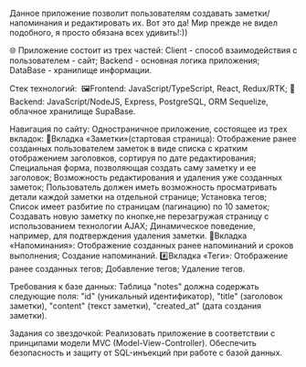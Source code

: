 Данное приложение позволит пользователям создавать заметки/напоминания и редактировать их. Вот это да! Мир прежде не видел подобного, я просто обязана всех удивить!:))

🌐 Приложение состоит из трех частей: 
Client - способ взаимодействия с пользователем - сайт; 
Backend - основная логика приложения; 
DataBase - хранилище информации.

Стек технологий: 
🖼Frontend: JavaScript/TypeScript, React, Redux/RTK; 
🩻Backend: JavaScript/NodeJS, Express, PostgreSQL, ORM Sequelize, облачное хранилище SupaBase.

Навигация по сайту: 
Одностраничное приложение, состоящее из трех вкладок:
📝Вкладка «Заметки»(стартовая страница): 
Отображение ранее созданных пользователем заметок в виде списка с кратким отображением заголовков, сортируя по дате редактирования; 
Специальная форма, позволяющая создать саму заметку и ее заголовок; 
Возможность редактирования и удаления уже созданных заметок; 
Пользователь должен иметь возможность просматривать детали каждой заметки на отдельной странице; 
Установка тегов; 
Список имеет разбитие по страницам (пагинацию) по 10 заметок; 
Создавать новую заметку по кнопке,не перезагружая страницу с использованием технологии AJAX; 
Динамическое поведение, например, для подтверждения удаления заметки.
📆Вкладка «Напоминания»: 
Отображение созданных ранее напоминаний и сроков выполнения; 
Создание напоминаний.
#️⃣Вкладка «Теги»: 
Отображение ранее созданных тегов; 
Добавление тегов; 
Удаление тегов.

Требования к базе данных: Таблица "notes" должна содержать следующие поля: "id" (уникальный идентификатор), "title" (заголовок заметки), "content" (текст заметки), "created_at" (дата создания заметки).

Задания со звездочкой: Реализовать приложение в соответствии с принципами модели MVC (Model-View-Controller). Обеспечить безопасность и защиту от SQL-инъекций при работе с базой данных.